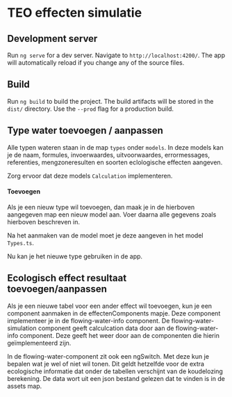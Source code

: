 # TEO effecten simulatie

## Development server

Run `ng serve` for a dev server. Navigate to `http://localhost:4200/`. The app will automatically reload if you change any of the source files.

## Build

Run `ng build` to build the project. The build artifacts will be stored in the `dist/` directory. Use the `--prod` flag for a production build.

## Type water toevoegen / aanpassen
Alle typen wateren staan in de map `types` onder `models`. In deze models kan je de naam, formules, invoerwaardes, uitvoorwaardes, errormessages, referenties, mengzoneresulten en soorten eclologische effecten aangeven.

Zorg ervoor dat deze models `Calculation` implementeren.

#### Toevoegen
Als je een nieuw type wil toevoegen, dan maak je in de hierboven aangegeven map een nieuw model aan. Voer daarna alle gegevens zoals hierboven beschreven in.

Na het aanmaken van de model moet je deze aangeven in het model `Types.ts`.

Nu kan je het nieuwe type gebruiken in de app.

## Ecologisch effect resultaat toevoegen/aanpassen
Als je een nieuwe tabel voor een ander effect wil toevoegen, kun je een component aanmaken in de effectenComponents mapje. Deze component implementeer je in de flowing-water-info component. De flowing-water-simulation component geeft calculcation data door aan de flowing-water-info component. Deze geeft het weer door aan de componenten die hierin geïmplementeerd zijn.

In de flowing-water-component zit ook een ngSwitch. Met deze kun je bepalen wat je wel of niet wil tonen. Dit geldt hetzelfde voor de extra ecologische informatie dat onder de tabellen verschijnt van de koudelozing berekening. De data wort uit een json bestand gelezen dat te vinden is in de assets map.
